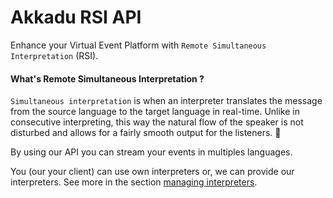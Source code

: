 # Akkadu RSI API
Enhance your Virtual Event Platform with `Remote Simultaneous Interpretation` (RSI).



#### What's Remote Simultaneous Interpretation ?
`Simultaneous interpretation` is when an interpreter translates the message from the source language to the target language in real-time. Unlike in consecutive interpreting, this way the natural flow of the speaker is not disturbed and allows for a fairly smooth output for the listeners. 🎉


By using our API you can stream your events in multiples languages. 

You (our your client) can use own interpreters or, we can provide our interpreters. See more in the section [managing interpreters](/interpreters/index).




